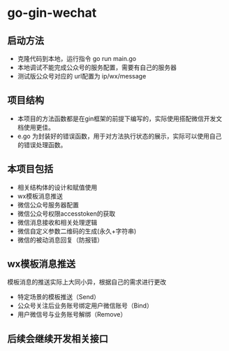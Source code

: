 # go-gin-wechat

## 启动方法
- 克隆代码到本地，运行指令 go run main.go
- 本地调试不能完成公众号的服务配置，需要有自己的服务器
- 测试版公众号对应的 url配置为 ip/wx/message

## 项目结构
- 本项目的方法函数都是在gin框架的前提下编写的，实际使用搭配微信开发文档使用更佳。
- e.go 为封装好的错误函数，用于对方法执行状态的展示，实际可以使用自己的错误处理函数。

## 本项目包括
- 相关结构体的设计和赋值使用
- wx模板消息推送
- 微信公众号服务器配置
- 微信公众号权限accesstoken的获取
- 微信消息接收和相关处理逻辑
- 微信自定义参数二维码的生成(永久+字符串)
- 微信的被动消息回复（防报错）


## wx模板消息推送  
模板消息的推送实际上大同小异，根据自己的需求进行更改
- 特定场景的模板推送（Send）
- 公众号关注后业务账号绑定用户微信账号（Bind）
- 用户微信号与业务账号解绑（Remove）

## 后续会继续开发相关接口


